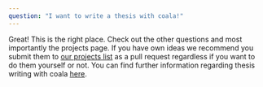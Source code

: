 ```yaml
---
question: "I want to write a thesis with coala!"
---
```

Great! This is the right place. Check out the other questions and most
importantly the projects page.
If you have own ideas we recommend you submit them to
[our projects list](https://github.com/coala/projects/blob/master/data/projects.js)
as a pull request regardless if you want to do them yourself or not.
You can find further information regarding thesis writing with coala [here](http://coala.io/thesis).
